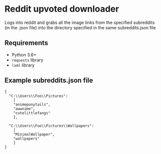 # Reddit upvoted downloader
Logs into reddit and grabs all the image links from the specified subreddits (in the .json file)
into the directory specified in the same subreddits.json file
## Requirements

- Python 3.6+
- `requests` library
- `lxml` library

## Example subreddits.json file
```
{
  "C:\\Users\\Foo\\Pictures": 
    [
    "animeponytails",
    "awwnime",
    "cutelittlefangs"
    ],

  "C:\\Users\\Foo\\Pictures\\Wallpapers": 
    [
    "MinimalWallpaper",
    "wallpapers"
    ]
}
```
